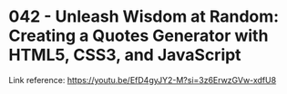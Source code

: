# 042 - Unleash Wisdom at Random: Creating a Quotes Generator with HTML5, CSS3, and JavaScript

Link reference: https://youtu.be/EfD4gyJY2-M?si=3z6ErwzGVw-xdfU8
